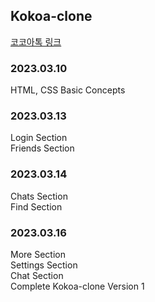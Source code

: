 ## Kokoa-clone
[코코아톡 링크](https://jiy00n2.github.io/kokoa-clone/)
### 2023.03.10
HTML, CSS Basic Concepts
### 2023.03.13
Login Section<br>
Friends Section
### 2023.03.14
Chats Section<br>
Find Section
### 2023.03.16
More Section<br>
Settings Section<br>
Chat Section<br>
Complete Kokoa-clone Version 1
